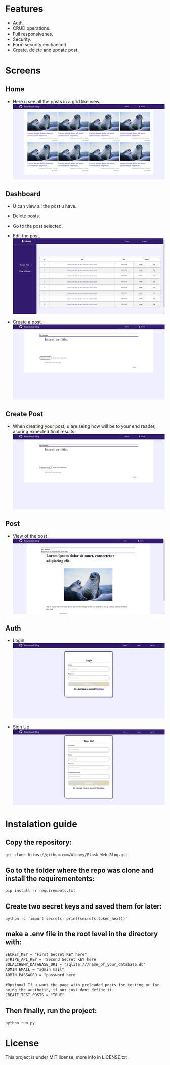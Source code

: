# Features
- Auth.
- CRUD operations.
- Full responsivenes.
- Security.
- Form security enchanced.
- Create, delete and update post.

# Screens

## Home
- Here u see all the posts in a grid like view.
![alt text](https://github.com/Aleavy/Flask_Web-Blog/blob/main/app/static/img/home.JPG?raw=true)

## Dashboard
- U can view all the post u have.
- Delete posts.
- Go to the post selected.
- Edit the post.
![alt text](https://github.com/Aleavy/Flask_Web-Blog/blob/main/app/static/img/viewallpost.JPG?raw=true)

- Create a post.
![alt text](https://github.com/Aleavy/Flask_Web-Blog/blob/main/app/static/img/createpost.JPG?raw=true)

## Create Post
- When creating your post, u are seing how will be to your end reader, asuring expected final results.
![alt text](https://github.com/Aleavy/Flask_Web-Blog/blob/main/app/static/img/createpost.JPG?raw=true)

## Post
- View of the post
![alt text](https://github.com/Aleavy/Flask_Web-Blog/blob/main/app/static/img/post.JPG?raw=true)

## Auth
- Login
![alt text](https://github.com/Aleavy/Flask_Web-Blog/blob/main/app/static/img/login.JPG?raw=true)

- Sign Up
![alt text](https://github.com/Aleavy/Flask_Web-Blog/blob/main/app/static/img/signup.JPG?raw=true)

# Instalation guide

## Copy the repository:
```
git clone https://github.com/Aleavy/Flask_Web-Blog.git
```

## Go to the folder where the repo was clone and install the requirementents:
```
pip install -r requirements.txt
```

## Create two secret keys and saved them for later:
```
python -c 'import secrets; print(secrets.token_hex())'
```

## make a .env file in the root level in the directory with:

```
SECRET_KEY = "First Secret KEY here"
STRIPE_API_KEY = 'Second Secret KEY here'
SQLALCHEMY_DATABASE_URI = "sqlite:///name_of_your_database.db"
ADMIN_EMAIL = "admin mail"
ADMIN_PASSWORD = "password here

#Optional If u want the page with preloaded posts for testing or for seing the aesthetic, if not just dont define it.
CREATE_TEST_POSTS = "TRUE"
```

## Then finally, run the project:
```
python run.py
```

# License
This project is under MIT license, more info in LICENSE.txt
